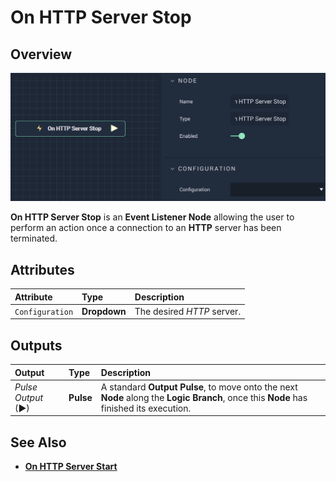 # On HTTP Server Stop

## Overview

![The On HTTP Server Stop Node.](../../../../.gitbook/assets/onhttpserverstop.png)

**On HTTP Server Stop** is an **Event Listener Node** allowing the user to perform an action once a connection to an **HTTP** server has been terminated.

## Attributes

| Attribute | Type | Description |
| :--- | :--- | :--- |
| `Configuration` | **Dropdown** | The desired _HTTP_ server. |

## Outputs

| Output | Type | Description |
| :--- | :--- | :--- |
| _Pulse Output_ \(►\) | **Pulse** | A standard **Output Pulse**, to move onto the next **Node** along the **Logic Branch**, once this **Node** has finished its execution. |

## See Also

* [**On HTTP Server Start**](onhttpserverstart.md)

